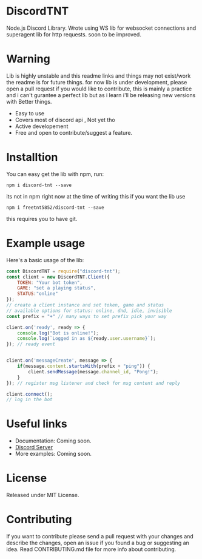 # DiscordTNT
Node.js Discord Library.
Wrote using WS lib for websocket connections and superagent lib for http requests.
soon to be improved.
# Warning
Lib is highly unstable and this readme links and things may not exist/work the readme is for future things. for now lib is under development, please open a pull request if you would like to contribute, this is mainly a practice and i can't gurantee a perfect lib but as i learn i'll be releasing new versions with Better things.

- Easy to use
- Covers most of discord api , Not yet tho
- Active developement
- Free and open to contribute/suggest a feature.

# Installtion
You can easy get the lib with npm, run:
```
npm i discord-tnt --save
```
its not in npm right now at the time of writing this if you want the lib use
```
npm i freetnt5852/discord-tnt --save
```
this requires you to have git.

# Example usage
Here's a basic usage of the lib:
```js
const DiscordTNT = require("discord-tnt");
const client = new DiscordTNT.Client({
	TOKEN: "Your bot token",
	GAME: "set a playing status",
	STATUS:"online" 
});
// create a client instance and set token, game and status
// available options for status: online, dnd, idle, invisible
const prefix = "+" // many ways to set prefix pick your way

client.on('ready', ready => {
	console.log("Bot is online!");
	console.log(`Logged in as ${ready.user.username}`);
}); // ready event


client.on('messageCreate', message => {
	if(message.content.startsWith(prefix + "ping")) {
		client.sendMessage(message.channel_id, "Pong!");
	}
}); // register msg listener and check for msg content and reply

client.connect();
// log in the bot
```


# Useful links
- Documentation: Coming soon.
- [Discord Server](https://discord.gg/CkY2dpr)
- More examples: Coming soon.

# License
Released under MIT License.

# Contributing
If you want to contribute please send a pull request with your changes and describe the changes, open an issue if you found a bug or suggesting an idea. Read CONTRIBUTING.md file for more info about contributing.
